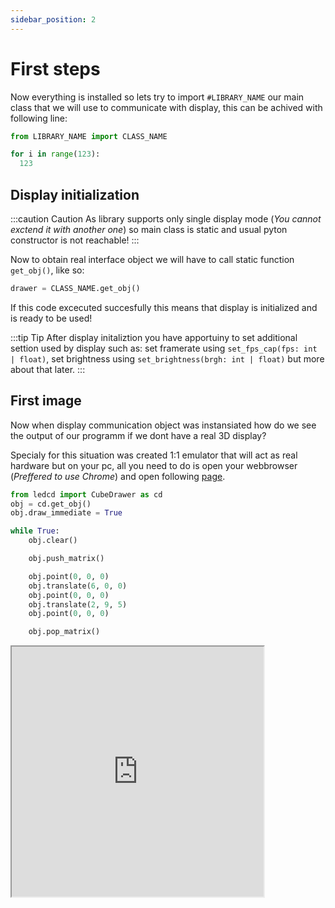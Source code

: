 ```yaml
---
sidebar_position: 2
---
```


# First steps

Now everything is installed so lets try to import `#LIBRARY_NAME` our main class that we will use to communicate with display, this can be achived with following line:

```python {#custom-id}
from LIBRARY_NAME import CLASS_NAME

for i in range(123):
  123
```

## Display initialization

:::caution Caution
As library supports only single display mode (_You cannot exctend it with another one_) so main class is static and usual pyton constructor is not reachable!
:::

Now to obtain real interface object we will have to call static function `get_obj()`, like so:

```python
drawer = CLASS_NAME.get_obj()
```

If this code excecuted succesfully this means that display is initialized and is ready to be used!

:::tip Tip
After display initaliztion you have apportuiny to set additional settion used by display such as: set framerate using `set_fps_cap(fps: int | float)`, set brightness using `set_brightness(brgh: int | float)` but more about that later.
:::

## First image

Now when display communication object was instansiated how do we see the output of our programm if we dont have a real 3D display?

Specialy for this situation was created 1:1 emulator that will act as real hardware but on your pc, all you need to do is open your webbrowser (_Preffered to use Chrome_) and open following [page](http://cube.grvcp.lv/).

<div id="code_block_hidden" hidden></div>

```python
from ledcd import CubeDrawer as cd
obj = cd.get_obj()
obj.draw_immediate = True

while True:
    obj.clear()

    obj.push_matrix()

    obj.point(0, 0, 0)
    obj.translate(6, 0, 0)
    obj.point(0, 0, 0)
    obj.translate(2, 9, 5)
    obj.point(0, 0, 0)

    obj.pop_matrix()

```

<script>
  let translations_on_load = () => {
    (() => {
      var eventMethod = window.addEventListener ? "addEventListener" : "attachEvent";
      var eventer = window[eventMethod];
      document["cur_state"] = -1;

      document["ind_line_map"] = new Object();
      document.ind_line_map[-1] = null;
      document.ind_line_map[0] = 5;
      document.ind_line_map[1] = 9;
      document.ind_line_map[2] = 10;
      document.ind_line_map[3] = 11;
      document.ind_line_map[4] = 12;
      document.ind_line_map[5] = 13;

      document.ind_line_map[6] = 15;

      eventer(eventMethod == "attachEvent" ? "onmessage" : "message", function (e) {
          if (e.data == document.cur_state || e.data < 0)
            return;
          
          const tmp = document.querySelectorAll("#code_block_hidden ~ div code > *")[document.ind_line_map[document.cur_state]];
          if (tmp)
            if (tmp.classList.contains("active_code_line"))
              tmp.classList.remove("active_code_line")

          document.cur_state = e.data;
          document.querySelectorAll("#code_block_hidden ~ div code > *")[document.ind_line_map[document.cur_state]].classList.add("active_code_line")
          
      }, false);


    })()
  }
</script>

<iframe src="http://127.0.0.1:5500/public/examples/translation/index.html" width="80%" height="400" id="translation_example" load="translations_on_load()">
  <p>Your browser does not support iframes.</p>
</iframe>
